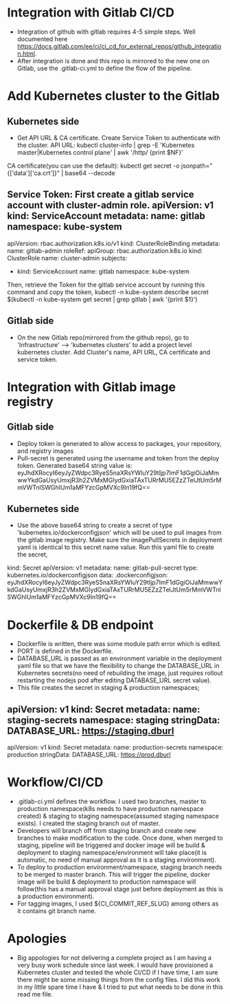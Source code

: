 # Integration with Gitlab CI/CD
- Integration of github with gitlab requires 4-5 simple steps. Well documented here https://docs.gitlab.com/ee/ci/ci_cd_for_external_repos/github_integration.html.
- After integration is done and this repo is mirrored to the new one on Gitlab, use the .gitlab-ci.yml to define the flow of the pipeline.

# Add Kubernetes cluster to the Gitlab
## Kubernetes side
- Get API URL & CA certificate. Create Service Token to authenticate with the cluster.
API URL:
kubectl cluster-info | grep -E 'Kubernetes master|Kubernetes control plane' | awk '/http/ {print $NF}'

CA certificate(you can use the default):
kubectl get secret <default-token-xxxxx> -o jsonpath="{['data']['ca\.crt']}" | base64 --decode

Service Token:
First create a gitlab service account with cluster-admin role. 
apiVersion: v1
kind: ServiceAccount
metadata:
  name: gitlab
  namespace: kube-system
---
apiVersion: rbac.authorization.k8s.io/v1
kind: ClusterRoleBinding
metadata:
  name: gitlab-admin
roleRef:
  apiGroup: rbac.authorization.k8s.io
  kind: ClusterRole
  name: cluster-admin
subjects:
  - kind: ServiceAccount
    name: gitlab
    namespace: kube-system

Then, retrieve the Token for the gitlab service account by running this command and copy the token,
kubectl -n kube-system describe secret $(kubectl -n kube-system get secret | grep gitlab | awk '{print $1}')


## Gitlab side
- On the new Gitlab repo(mirrored from the github repo), go to 'Infrastructure' --> 'kubernetes clusters' to add a project level kubernetes cluster. Add Cluster's name, API URL, CA certificate and service token.

# Integration with Gitlab image registry
## Gitlab side
- Deploy token is generated to allow access to packages, your repository, and registry images
- Pull-secret is generated using the username and token from the deploy token. Generated base64 string value is:
eyJhdXRocyI6eyJyZWdpc3RyeS5naXRsYWIuY29tIjp7ImF1dGgiOiJaMmwwYkdGaUsyUmxjR3h2ZVMxMGIydGxiaTAxTURrMU5EZzZTelJtUm5rMmVWTnlSWGhIUm1aMFYzcGpMVXc9In19fQ==

## Kubernetes side
- Use the above base64 string to create a secret of type 'kubernetes.io/dockerconfigjson' which will be used to pull images from the gitlab image registry. Make sure the imagePullSecrets in deployment yaml is identical to this secret name value. Run this yaml file to create the secret,

kind: Secret
apiVersion: v1
metadata:
  name: gitlab-pull-secret
type: kubernetes.io/dockerconfigjson
data:
  .dockerconfigjson: eyJhdXRocyI6eyJyZWdpc3RyeS5naXRsYWIuY29tIjp7ImF1dGgiOiJaMmwwYkdGaUsyUmxjR3h2ZVMxMGIydGxiaTAxTURrMU5EZzZTelJtUm5rMmVWTnlSWGhIUm1aMFYzcGpMVXc9In19fQ==

# Dockerfile & DB endpoint

- Dockerfile is written, there was some module path error which is edited. 
- PORT is defined in the Dockerfile.
- DATABASE_URL is passed as an environment variable in the deployment yaml file so that we have the flexibility to change the DATABASE_URL in Kubernetes secrets(no need of rebuilding the image, just requires rollout restarting the nodejs pod after editing DATABASE_URL secret value).
- This file creates the secret in staging & production namespaces;

apiVersion: v1
kind: Secret
metadata:
  name: staging-secrets
  namespace: staging
stringData:
  DATABASE_URL: https://staging.dburl
---
apiVersion: v1
kind: Secret
metadata:
  name: production-secrets
  namespace: production
stringData:
  DATABASE_URL: https://prod.dburl

# Workflow/CI/CD

- .gitlab-ci.yml defines the workflow. I used two branches, master to production namespace(k8s needs to have production namespace created) & staging to staging namespace(assumed staging namespace exists).
I created the staging branch out of master. 
- Developers will branch off from staging branch and create new branches to make modification to the code. Once done, when merged to staging, pipeline will be triggered and docker image will be build & deployment to staging namespace/environment will take place(it is automatic, no need of manual approval as it is a staging environment).
- To deploy to production environment/namespace, staging branch needs to be merged to master branch. This will trigger the pipeline, docker image will be build & deployment to production namespace will follow(this has a manual approval stage just before deployment as this is a production environment).
- For tagging images, I used ${CI_COMMIT_REF_SLUG} among others as it contains git branch name.


# Apologies

- Big appologies for not delivering a complete project as I am having a very busy work schedule since last week. I would have provisioned a Kubernetes cluster and tested the whole CI/CD if I have time, I am sure there might be some missing things from the config files. I did this work in my little spare time I have & I tried to put what needs to be done in this read me file.
